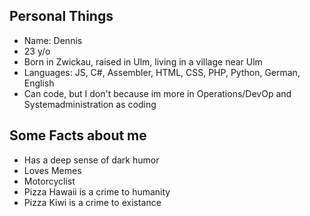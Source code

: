 ## Personal Things

* Name: Dennis
* 23 y/o
* Born in Zwickau, raised in Ulm, living in a village near Ulm
* Languages: JS, C#, Assembler, HTML, CSS, PHP, Python, German, English
* Can code, but I don't because im more in Operations/DevOp and Systemadministration as coding

## Some Facts about me

* Has a deep sense of dark humor
* Loves Memes
* Motorcyclist
* Pizza Hawaii is a crime to humanity
* Pizza Kiwi is a crime to existance
